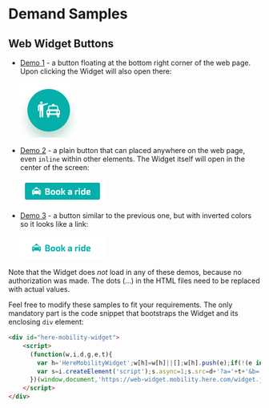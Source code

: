 # Demand Samples

## Web Widget Buttons

* [Demo 1](widget/asset1.html) - a button floating at the bottom right corner of the web page. Upon clicking the Widget will also open there:
  
  ![Floating Button](widget/images/btn_float.png "Floating Button")

* [Demo 2](widget/asset2.html) - a plain button that can placed anywhere on the web page, even `inline` within other elements. The Widget itself will open in the center of the screen: 

  ![Inline Button](widget/images/btn_inline.png "Inline Button")

* [Demo 3](widget/asset3.html) - a button similar to the previous one, but with inverted colors so it looks like a link:

  ![Inline Button](widget/images/btn_inline_inv.png "Inline Button")

Note that the Widget does *not* load in any of these demos, because no authorization was made.
The dots (...) in the HTML files need to be replaced with actual values.

Feel free to modify these samples to fit your requirements.
The only mandatory part is the code snippet that bootstraps the Widget and its enclosing `div` element:

```html
<div id="here-mobility-widget">
    <script>
      (function(w,i,d,g,e,t){
        var h='HereMobilityWidget';w[h]=w[h]||[];w[h].push(e);if(!(e in w)){w[e]=function(o){w[e].q.push(o)};w[e].q=[{el:g}]}w[e].t=Date.now();
        var s=i.createElement('script');s.async=1;s.src=d+'?a='+t+'&b='+(w[e].t/864e5|0);i.querySelector('#'+g).appendChild(s);
      })(window,document,'https://web-widget.mobility.here.com/widget.js','here-mobility-widget','hmw','...APP_ID...');
    </script>
</div>
```

